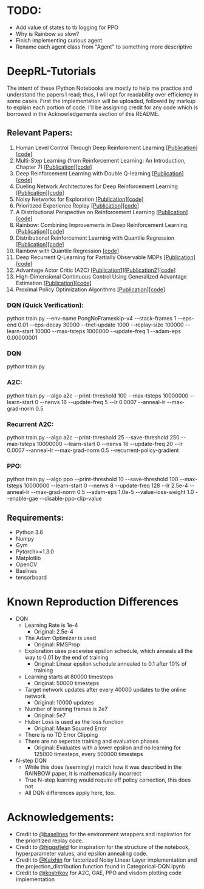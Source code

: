 # TODO:
* Add value of states to tb logging for PPO
* Why is Rainbow so slow?
* Finish implementing curious agent
* Rename each agent class from "Agent" to something more descriptive

# DeepRL-Tutorials
The intent of these IPython Notebooks are mostly to help me practice and understand the papers I read; thus, I will opt for readability over efficiency in some cases. First the implementation will be uploaded, followed by markup to explain each portion of code. I'll be assigning credit for any code which is  borrowed in the Acknowledgements section of this README.


## Relevant Papers:
1. Human Level Control Through Deep Reinforement Learning [[Publication]](https://deepmind.com/research/publications/human-level-control-through-deep-reinforcement-learning/) [[code]](https://github.com/qfettes/DeepRL-Tutorials/blob/master/01.DQN.ipynb) 
2. Multi-Step Learning (from Reinforcement Learning: An Introduction, Chapter 7) [[Publication]](http://incompleteideas.net/book/the-book-2nd.html)[[code]](https://github.com/qfettes/DeepRL-Tutorials/blob/master/02.NStep_DQN.ipynb) 
3. Deep Reinforcement Learning with Double Q-learning [[Publication]](https://arxiv.org/abs/1509.06461)[[code]](https://github.com/qfettes/DeepRL-Tutorials/blob/master/03.Double_DQN.ipynb) 
4. Dueling Network Architectures for Deep Reinforcement Learning [[Publication]](https://arxiv.org/abs/1511.06581)[[code]](https://github.com/qfettes/DeepRL-Tutorials/blob/master/04.Dueling_DQN.ipynb) 
5. Noisy Networks for Exploration [[Publication]](https://arxiv.org/abs/1706.10295)[[code]](https://github.com/qfettes/DeepRL-Tutorials/blob/master/05.DQN-NoisyNets.ipynb)
6. Prioritized Experience Replay [[Publication]](https://arxiv.org/abs/1511.05952?context=cs)[[code]](https://github.com/qfettes/DeepRL-Tutorials/blob/master/06.DQN_PriorityReplay.ipynb)
7. A Distributional Perspective on Reinforcement Learning [[Publication]](https://arxiv.org/abs/1707.06887)[[code]](https://github.com/qfettes/DeepRL-Tutorials/blob/master/07.Categorical-DQN.ipynb)
8. Rainbow: Combining Improvements in Deep Reinforcement Learning [[Publication]](https://arxiv.org/abs/1710.02298)[[code]](https://github.com/qfettes/DeepRL-Tutorials/blob/master/08.Rainbow.ipynb)
9. Distributional Reinforcement Learning with Quantile Regression [[Publication]](https://arxiv.org/abs/1710.10044)[[code]](https://github.com/qfettes/DeepRL-Tutorials/blob/master/09.QuantileRegression-DQN.ipynb)
10. Rainbow with Quantile Regression [[code]](https://github.com/qfettes/DeepRL-Tutorials/blob/master/10.Quantile-Rainbow.ipynb)
11. Deep Recurrent Q-Learning for Partially Observable MDPs [[Publication]](https://arxiv.org/abs/1507.06527)[[code]](https://github.com/qfettes/DeepRL-Tutorials/blob/master/11.DRQN.ipynb)
12. Advantage Actor Critic (A2C) [[Publication1]](https://arxiv.org/abs/1602.01783)[[Publication2]](https://blog.openai.com/baselines-acktr-a2c/)[[code]](https://github.com/qfettes/DeepRL-Tutorials/blob/master/12.A2C.ipynb)
13. High-Dimensional Continuous Control Using Generalized Advantage Estimation [[Publication]](https://arxiv.org/abs/1506.02438)[[code]](https://github.com/qfettes/DeepRL-Tutorials/blob/master/13.GAE.ipynb)
14. Proximal Policy Optimization Algorithms [[Publication]](https://arxiv.org/abs/1707.06347)[[code]](https://github.com/qfettes/DeepRL-Tutorials/blob/master/14.PPO.ipynb)

### DQN (Quick Verification):
python train.py --env-name PongNoFrameskip-v4 --stack-frames 1 --eps-end 0.01 --eps-decay 30000 --tnet-update 1000 --replay-size 100000 --learn-start 10000 --max-tsteps 1000000 --update-freq 1 --adam-eps 0.00000001

### DQN
python train.py

### A2C:
python train.py --algo a2c --print-threshold 100 --max-tsteps 10000000 --learn-start 0 --nenvs 16 --update-freq 5 --lr 0.0007 --anneal-lr --max-grad-norm 0.5 

### Recurrent A2C:
python train.py --algo a2c --print-threshold 25 --save-threshold 250 --max-tsteps 10000000 --learn-start 0 --nenvs 16 --update-freq 20 --lr 0.0007 --anneal-lr --max-grad-norm 0.5 --recurrent-policy-gradient

### PPO:
python train.py --algo ppo --print-threshold 10 --save-threshold 100 --max-tsteps 10000000 --learn-start 0 --nenvs 8 --update-freq 128 --lr 2.5e-4 --anneal-lr --max-grad-norm 0.5 --adam-eps 1.0e-5 --value-loss-weight 1.0 --enable-gae --disable-ppo-clip-value
    
## Requirements: 

* Python 3.6
* Numpy 
* Gym 
* Pytorch>=1.3.0
* Matplotlib 
* OpenCV 
* Baslines
* tensorboard

# Known Reproduction Differences
* DQN
    * Learning Rate is 1e-4
        * Original: 2.5e-4
    * The Adam Optimizer is used
        * Original: RMSProp
    * Exploration uses piecewise epsilon schedule, which anneals all the way to 0.01 by the end of training
        * Original: Linear epsilon schedule annealed to 0.1 after 10% of training
    * Learning starts at 80000 timesteps
        * Original: 50000 timesteps
    * Target network updates after every 40000 updates to the online network
        * Original: 10000 updates
    * Number of training frames is 2e7
        * Original: 5e7
    * Huber Loss is used as the loss function
        * Original: Mean Squared Error
    * There is no TD Error Clipping
    * There are no seperate training and evaluation phases
        * Original: Evaluates with a lower epsilon and no learning for 125000 timesteps, every 500000 timesteps
* N-step DQN
    * While this does (seemingly) match how it was described in the RAINBOW paper, it is mathematically incorrect
    * True N-step learning would require off policy correction, this does not
    * All DQN differences apply here, too.

# Acknowledgements: 
* Credit to [@baselines](https://github.com/openai/baselines) for the environment wrappers and inspiration for the prioritized replay code.
* Credit to [@higgsfield](https://github.com/higgsfield) for inspiration for the structure of the notebook, hyperparameter values, and epsilon annealing code.
* Credit to [@Kaixhin](https://github.com/Kaixhin) for factorized Noisy Linear Layer implementation and the projection_distribution function found in Categorical-DQN.ipynb
* Credit to [@ikostrikov](https://github.com/ikostrikov/pytorch-a2c-ppo-acktr) for A2C, GAE, PPO and visdom plotting code implementation
